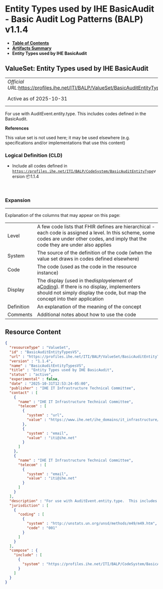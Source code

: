 # Entity Types used by IHE BasicAudit - Basic Audit Log Patterns (BALP) v1.1.4

* [**Table of Contents**](toc.md)
* [**Artifacts Summary**](artifacts.md)
* **Entity Types used by IHE BasicAudit**

## ValueSet: Entity Types used by IHE BasicAudit 

| | |
| :--- | :--- |
| *Official URL*:https://profiles.ihe.net/ITI/BALP/ValueSet/BasicAuditEntityTypesVS | *Version*:1.1.4 |
| Active as of 2025-10-31 | *Computable Name*:BasicAuditEntityTypesVS |

 
For use with AuditEvent.entity.type. This includes codes defined in the BasicAudit. 

 **References** 

This value set is not used here; it may be used elsewhere (e.g. specifications and/or implementations that use this content)

### Logical Definition (CLD)

* Include all codes defined in [`https://profiles.ihe.net/ITI/BALP/CodeSystem/BasicAuditEntityType`](CodeSystem-BasicAuditEntityType.md)version 📦1.1.4

 

### Expansion

-------

 Explanation of the columns that may appear on this page: 

| | |
| :--- | :--- |
| Level | A few code lists that FHIR defines are hierarchical - each code is assigned a level. In this scheme, some codes are under other codes, and imply that the code they are under also applies |
| System | The source of the definition of the code (when the value set draws in codes defined elsewhere) |
| Code | The code (used as the code in the resource instance) |
| Display | The display (used in the*display*element of a[Coding](http://hl7.org/fhir/R4/datatypes.html#Coding)). If there is no display, implementers should not simply display the code, but map the concept into their application |
| Definition | An explanation of the meaning of the concept |
| Comments | Additional notes about how to use the code |



## Resource Content

```json
{
  "resourceType" : "ValueSet",
  "id" : "BasicAuditEntityTypesVS",
  "url" : "https://profiles.ihe.net/ITI/BALP/ValueSet/BasicAuditEntityTypesVS",
  "version" : "1.1.4",
  "name" : "BasicAuditEntityTypesVS",
  "title" : "Entity Types used by IHE BasicAudit",
  "status" : "active",
  "experimental" : false,
  "date" : "2025-10-31T12:53:24-05:00",
  "publisher" : "IHE IT Infrastructure Technical Committee",
  "contact" : [
    {
      "name" : "IHE IT Infrastructure Technical Committee",
      "telecom" : [
        {
          "system" : "url",
          "value" : "https://www.ihe.net/ihe_domains/it_infrastructure/"
        },
        {
          "system" : "email",
          "value" : "iti@ihe.net"
        }
      ]
    },
    {
      "name" : "IHE IT Infrastructure Technical Committee",
      "telecom" : [
        {
          "system" : "email",
          "value" : "iti@ihe.net"
        }
      ]
    }
  ],
  "description" : "For use with AuditEvent.entity.type.  This includes codes defined in the BasicAudit.",
  "jurisdiction" : [
    {
      "coding" : [
        {
          "system" : "http://unstats.un.org/unsd/methods/m49/m49.htm",
          "code" : "001"
        }
      ]
    }
  ],
  "compose" : {
    "include" : [
      {
        "system" : "https://profiles.ihe.net/ITI/BALP/CodeSystem/BasicAuditEntityType"
      }
    ]
  }
}

```
